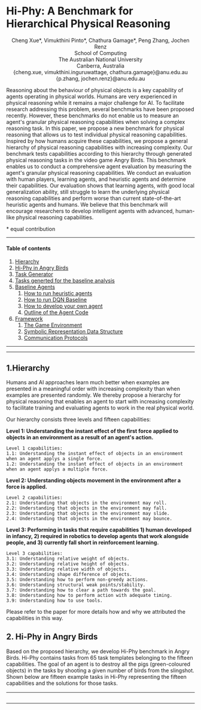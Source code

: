 
# Hi-Phy: A Benchmark for Hierarchical Physical Reasoning
<p align="center">
Cheng Xue*, Vimukthini Pinto*, Chathura Gamage*, Peng Zhang, Jochen Renz<br>
School of Computing<br>
The Australian National University<br>
Canberra, Australia<br>
{cheng.xue, vimukthini.inguruwattage, chathura.gamage}@anu.edu.au<br>
{p.zhang, jochen.renz}@anu.edu.au
 </p>

Reasoning about the behaviour of physical objects is a key capability of agents operating in physical worlds. Humans are
very experienced in physical reasoning while it remains a major challenge for AI. To facilitate research addressing this
problem, several benchmarks have been proposed recently. However, these benchmarks do not enable us to measure an
agent's granular physical reasoning capabilities when solving a complex reasoning task. In this paper, we propose a new
benchmark for physical reasoning that allows us to test individual physical reasoning capabilities. Inspired by how
humans acquire these capabilities, we propose a general hierarchy of physical reasoning capabilities with increasing
complexity. Our benchmark tests capabilities according to this hierarchy through generated physical reasoning tasks in
the video game Angry Birds. This benchmark enables us to conduct a comprehensive agent evaluation by measuring the
agent's granular physical reasoning capabilities. We conduct an evaluation with human players, learning agents, and
heuristic agents and determine their capabilities. Our evaluation shows that learning agents, with good local
generalization ability, still struggle to learn the underlying physical reasoning capabilities and perform worse than
current state-of-the-art heuristic agents and humans. We believe that this benchmark will encourage researchers to
develop intelligent agents with advanced, human-like physical reasoning capabilities.

\* equal contribution

---
#### Table of contents
1. [Hierarchy](#Hierarchy)
2. [Hi-Phy in Angry Birds](#Hi-Phy)
3. [Task Generator](#Task-generator)
4. [Tasks generted for the baseline analysis](#Tasks-generated-for-baselines)
5. [Baseline Agents](#BAF)
   1. [How to run heuristic agents](#RHA)
   2. [How to run DQN Baseline](#RLA)
   3. [How to develop your own agent](#ROA)
   4. [Outline of the Agent Code](#code)
6. [Framework](#Framework)
   1. [The Game Environment](#Env)
   2. [Symbolic Representation Data Structure](#SymbolicRepresentation)
   3. [Communication Protocols](#Protocol)
---

---



## 1.Hierarchy 
<a name="Hierarchy"/></a>
Humans and AI approaches learn much better when examples are presented in a meaningful order with increasing complexity
than when examples are presented randomly. We thereby propose a hierarchy for physical reasoning that enables an agent
to start with increasing complexity to facilitate training and evaluating agents to work in the real physical world.

Our hierarchy consists three levels and fifteen capabilities:

**Level 1: Understanding the instant effect of the first force applied to objects in an environment as a result of an
agent's action.**

    Level 1 capabilities:
    1.1: Understanding the instant effect of objects in an environment when an agent applys a single force.
    1.2: Understanding the instant effect of objects in an environment when an agent applys a multiple force.

**Level 2: Understanding objects movement in the environment after a force is applied.**

    Level 2 capabilities:
    2.1: Understanding that objects in the environment may roll.
    2.2: Understanding that objects in the environment may fall.
    2.3: Understanding that objects in the environment may slide.
    2.4: Understanding that objects in the environment may bounce.

**Level 3: Performing in tasks that require capabilities 1) human developed in infancy, 2) required in robotics to develop agents that
work alongside people, and 3) currently fall short in reinforcement learning.**

    Level 3 capabilities:
    3.1: Understanding relative weight of objects.
    3.2: Understanding relative height of objects.
    3.3: Understanding relative width of objects.
    3.4: Understanding shape difference of objects.
    3.5: Understanding how to perform non-greedy actions.
    3.6: Understanding structural weak points/stability.
    3.7: Understanding how to clear a path towards the goal.
    3.8: Understanding how to perform action with adequate timing.
    3.9: Understanding how to use tools.

Please refer to the paper for more details how and why we attributed the capabilities in this way.

## 2. Hi-Phy in Angry Birds
<a name="Hi-Phy"/></a>
Based on the proposed hierarchy, we develop Hi-Phy benchmark in Angry Birds. Hi-Phy contains tasks from 65 task templates belonging to the fifteen capabilities. The goal of an agent is to destroy all the pigs (green-coloured objects) in the tasks by shooting a given number of birds from the slingshot. Shown below are fifteen example tasks in Hi-Phy representing the fifteen capabilities and the solutions for those tasks. 

| Task             |  Description |
:-------------------------:|:-----------
<img src="tasks/example_tasks/videos/1.1.1.gif" width="1000"/> | 1.1: Understanding the instant effect of objects in an environment when an agent applys a single force. A force is needed to be applied to destroy the pig.
<img src="tasks/example_tasks/videos/1.2.2.gif" width="1000"/> | 1.2: Understanding the instant effect of objects in an environment when an agent applys a multiple force. Multiple forces are needed to be applied to destroy the pig.
<img src="tasks/example_tasks/videos/2.1.4.gif" width="1000"/> | 2.1: Understanding that objects in the environment may roll. The circular object is needed to be rolled on to the pig, that is unrachable for the bird from the slingshot, causing the pig to be destroyed.
<img src="tasks/example_tasks/videos/2.2.1.gif" width="1000"/> | 2.2: Understanding that objects in the environment may fall. The circular object is needed to be fallen on to the pig causing the pig to be destroyed.
<img src="tasks/example_tasks/videos/2.3.1.gif" width="1000"/> | 2.3: Understanding that objects in the environment may slide. The square object is needed to be slid to push the pig, that is unrachable for the bird from the slingshot, causing the pig to be destroyed.
<img src="tasks/example_tasks/videos/2.4.2.gif" width="1000"/> | 2.4: Understanding that objects in the environment may bounce. The bird is needed to be bounced off the platform (dark-brown object) to hit and destroy the pig.
<img src="tasks/example_tasks/videos/3.1.3.gif" width="1000"/> | 3.1: Understanding relative weight of objects. The small circular block is lighter than the big circular block. Out of the two blocks, the small circular block can only be rolled to reach the pig and destroy.
<img src="tasks/example_tasks/videos/3.2.3.gif" width="2000"/> | 3.2: Understanding relative height of objects. The square block on top of the taller rectangular block will not fall through the gap due to the height of the rectangular block. Hence the square block on top of the shorter rectangular block needs to be toppled to fall through the gap and destroy the pig. 
<img src="tasks/example_tasks/videos/3.3.3.gif" width="2000"/> | 3.3: Understanding relative width of objects. The bird cannot go through the lower entrance which has a narrow opening. Hence the bird is needed to be shot to the upper entrance to reach the pig and destroy.
<img src="tasks/example_tasks/videos/3.4.3.gif" width="2000"/> | 3.4: Understanding shape difference of objects. The circular block on two triangle blocks can be rolled down by breaking a one triangle block and the circular block on two square blocks cannot be rolled down by breaking a one square block. Hence, with the given single bird, the triangle block needs to be destroyed to roll the circle and causing the pig to be destroyed.
<img src="tasks/example_tasks/videos/3.5.5.gif" width="2000"/> | 3.5: Understanding how to perform non-greedy actions. Greedy action is to destroy the highest number of pigs in a single bird shot. If the two pigs resting on the circular block is destroyed, then the circle will roll down and block the entrance to reach the below pig. Hence, the below pig is needed to be destroyed first and then the upper two pigs.
<img src="tasks/example_tasks/videos/3.6.5.gif" width="2000"/> | 3.6: Understanding structural weak points/stability. The bird is needed to be shot at the weak point of the structure to break the stability and destroy the pigs. Shooting elsewhere does not destroy the pigs with a single bird.
<img src="tasks/example_tasks/videos/3.7.5.gif" width="2000"/> | 3.7: Understanding how to clear a path towards the goal. First, the rectangle block is needed to be positioned correctly to open the path for the circular block to reach the pig. Then the circular block is needed to be rolled to destroy the pig.
<img src="tasks/example_tasks/videos/3.8.1.gif" width="2000"/> | 3.8: Understanding how to perform action with adequate timing. First, the two circular objects are needed to be rolled to the ramp. Then, after the first circle passes the prop and before the second circle reaches the prop, the prop needs to be destroyed to fall the second circle onto the lower pig.
<img src="tasks/example_tasks/videos/3.9.4.gif" width="2000"/> | 3.9: Understanding how to use tools. The blue bird (considered as a tool) splits into three other birds when it is tapped in the flight as opposed to the red bird without such ability. The blue bird is needed to be tapped at the correct position to reach the two separated pigs that cannot be destroyed with a single bird.

Sceenshots of the 65 task templates are shown below.

<img src="tasks/example_tasks/images/1.1.1.png" width="250"/> <img src="tasks/example_tasks/images/1.1.2.png" width="250"/> <img src="tasks/example_tasks/images/1.1.3.png" width="250"/> 
<img src="tasks/example_tasks/images/1.2.1.png" width="250"/> <img src="tasks/example_tasks/images/1.2.2.png" width="250"/> <img src="tasks/example_tasks/images/1.2.3.png" width="250"/> 
<img src="tasks/example_tasks/images/1.2.4.png" width="250"/> <img src="tasks/example_tasks/images/1.2.5.png" width="250"/> <img src="tasks/example_tasks/images/2.1.1.png" width="250"/> 
<img src="tasks/example_tasks/images/2.1.2.png" width="250"/> <img src="tasks/example_tasks/images/2.1.3.png" width="250"/> <img src="tasks/example_tasks/images/2.1.4.png" width="250"/> 
<img src="tasks/example_tasks/images/2.1.5.png" width="250"/> <img src="tasks/example_tasks/images/2.2.1.png" width="250"/> <img src="tasks/example_tasks/images/2.2.2.png" width="250"/> 
<img src="tasks/example_tasks/images/2.2.3.png" width="250"/> <img src="tasks/example_tasks/images/2.2.4.png" width="250"/> <img src="tasks/example_tasks/images/2.2.5.png" width="250"/> 
<img src="tasks/example_tasks/images/2.3.1.png" width="250"/> <img src="tasks/example_tasks/images/2.3.2.png" width="250"/> <img src="tasks/example_tasks/images/2.3.3.png" width="250"/> 
<img src="tasks/example_tasks/images/2.3.4.png" width="250"/> <img src="tasks/example_tasks/images/2.4.1.png" width="250"/> <img src="tasks/example_tasks/images/2.4.2.png" width="250"/> 
<img src="tasks/example_tasks/images/2.4.3.png" width="250"/> <img src="tasks/example_tasks/images/3.1.1.png" width="250"/> <img src="tasks/example_tasks/images/3.1.2.png" width="250"/> 
<img src="tasks/example_tasks/images/3.1.3.png" width="250"/> <img src="tasks/example_tasks/images/3.1.4.png" width="250"/> <img src="tasks/example_tasks/images/3.1.5.png" width="250"/> 
<img src="tasks/example_tasks/images/3.2.1.png" width="250"/> <img src="tasks/example_tasks/images/3.2.2.png" width="250"/> <img src="tasks/example_tasks/images/3.2.3.png" width="250"/> 
<img src="tasks/example_tasks/images/3.2.4.png" width="250"/> <img src="tasks/example_tasks/images/3.3.1.png" width="250"/> <img src="tasks/example_tasks/images/3.3.2.png" width="250"/> 
<img src="tasks/example_tasks/images/3.3.3.png" width="250"/> <img src="tasks/example_tasks/images/3.3.4.png" width="250"/> <img src="tasks/example_tasks/images/3.4.1.png" width="250"/> 
<img src="tasks/example_tasks/images/3.4.2.png" width="250"/> <img src="tasks/example_tasks/images/3.4.3.png" width="250"/> <img src="tasks/example_tasks/images/3.4.4.png" width="250"/> 
<img src="tasks/example_tasks/images/3.5.1.png" width="250"/> <img src="tasks/example_tasks/images/3.5.2.png" width="250"/> <img src="tasks/example_tasks/images/3.5.3.png" width="250"/> 
<img src="tasks/example_tasks/images/3.5.4.png" width="250"/> <img src="tasks/example_tasks/images/3.5.5.png" width="250"/> <img src="tasks/example_tasks/images/3.6.1.png" width="250"/> 
<img src="tasks/example_tasks/images/3.6.2.png" width="250"/> <img src="tasks/example_tasks/images/3.6.3.png" width="250"/> <img src="tasks/example_tasks/images/3.6.4.png" width="250"/> 
<img src="tasks/example_tasks/images/3.6.5.png" width="250"/> <img src="tasks/example_tasks/images/3.7.1.png" width="250"/> <img src="tasks/example_tasks/images/3.7.2.png" width="250"/> 
<img src="tasks/example_tasks/images/3.7.3.png" width="250"/> <img src="tasks/example_tasks/images/3.7.4.png" width="250"/> <img src="tasks/example_tasks/images/3.7.5.png" width="250"/> 
<img src="tasks/example_tasks/images/3.8.1.png" width="250"/> <img src="tasks/example_tasks/images/3.8.2.png" width="250"/> <img src="tasks/example_tasks/images/3.9.1.png" width="250"/> 
<img src="tasks/example_tasks/images/3.9.2.png" width="250"/> <img src="tasks/example_tasks/images/3.9.3.png" width="250"/> <img src="tasks/example_tasks/images/3.9.4.png" width="250"/> 
<img src="tasks/example_tasks/images/3.9.5.png" width="250"/> <img src="tasks/example_tasks/images/3.9.6.png" width="250"/>

## 3. Task generator
<a name="Task-generator"/></a>
We develop a task generator that can generate tasks for the task templates we designed.<br>
1. To run the task generator:<br>
    1. Go to ```tasks/task_generator```
    2. Copy the task templates that you want to generate tasks into the ```input``` (level templates can be found in ```tasks/task_templates```)
    3. Run the tak generator providing the number of tasks as an argument
     ```
        python generate_tasks.py <number of tasks to generate>
     ```
    4. Generated tasks will be available in the ```output```

## 4. Tasks generated for baseline analysis
<a name="Tasks-generated-for-baselines"/></a>
We generated 100 tasks from each of the 65 task templates for the baseline analysis. The generated tasks can be found in ```tasks/generated_tasks.zip```. After extracting this file, the generatd tasks can be found located the folder structure: <br>
&nbsp;&nbsp;&nbsp;&nbsp;generated_tasks/<br>
&nbsp;&nbsp;&nbsp;&nbsp;&nbsp;&nbsp;&nbsp;&nbsp;-- index of the hierarchy level/ <br>
&nbsp;&nbsp;&nbsp;&nbsp;&nbsp;&nbsp;&nbsp;&nbsp;&nbsp;&nbsp;&nbsp;&nbsp;-- index of the capability/ <br>
&nbsp;&nbsp;&nbsp;&nbsp;&nbsp;&nbsp;&nbsp;&nbsp;&nbsp;&nbsp;&nbsp;&nbsp;&nbsp;&nbsp;&nbsp;&nbsp;-- index of the template/ <br>
&nbsp;&nbsp;&nbsp;&nbsp;&nbsp;&nbsp;&nbsp;&nbsp;&nbsp;&nbsp;&nbsp;&nbsp;&nbsp;&nbsp;&nbsp;&nbsp;&nbsp;&nbsp;&nbsp;&nbsp;-- task files named as hierarchyLevelIndex_capabilityIndex_templateIndex_taskIndex.xml<br>	

## 5. Baseline Agents and the Framework<a name="BAF"></a>

Tested environments:
- Ubuntu: 18.04/20.04
- Python: 3.9
- Numpy: 1.20
- torch: 1.8.1
- torchvision: 0.9.1
- lxml: 4.6.3
- tensorboard: 2.5.0
- Java: 13.0.2/13.0.7

Before running agents, please:

1. Go to ```buildgame``` and unzip ```Linux.zip```
2. Go to ```task/generated_tasks``` and unzip ```generated_tasks.zip```

### 5.1 How to run heuristic agents<a name="RHA"></a>

1. Run Java heuristic agents: Datalab and Eagle Wings: <br>

    1. Go to ```Utils``` and in terminal run
          ```
          python PrepareTestConfig.py
          ```
    2. Go to ```buildgame/Linux```, in terminal run
          ```sh
          java -jar game_playing_interface.jar
          ```
    3. Go to ```Agents/HeuristicAgents/``` and in terminal run Datalab
        ```sh
        java -jar datalab_037_v4_java12.jar 1
        ```
       or Eagle Wings
          ```sh
          java -jar eaglewings_037_v3_java12.jar 1
          ```
2. Run *Random Agent* and *Pig Shooter*: <br>
    1. Go to ```Agents/```
    2. In terminal, after grant execution permission run Random Agent
       ```sh
       ./TestPythonHeuristicAgent.sh RandomAgent
       ```
       or Pig Shooter
       ```sh
       ./TestPythonHeuristicAgent.sh PigShooter
       ```

### 5.2 How to run DQN Baseline<a name="RLA"></a>

1. Go to ```Agents/```
2. In terminal, after grant execution permission, train the agent for within capability training
    ```sh
    ./TrainLearningAgent.sh within_capability
    ```
   and for within template training
    ```sh
    ./TrainLearningAgent.sh within_template
    ```
3. Models will be saved to ```Agents/LearningAgents/saved_model```
4. To test learning agents, go the folder ```Agents```:
    1. test within template performance, run
    ```
    python TestAgentOfflineWithinTemplate.py
    ```
    2. test within capability performance, run
    ```
    python TestAgentOfflineWithinCapability.py
    ```

### 5.3 How to develop your own agent <a name="ROA"></a>

We provide a gym-like environment. For a simple demo, which can be found at ```demo.py```

```python
from SBAgent import SBAgent
from SBEnvironment.SBEnvironmentWrapper import SBEnvironmentWrapper

# for using reward as score and 50 times faster game play
env = SBEnvironmentWrapper(reward_type="score", speed=50)
level_list = [1, 2, 3]  # level list for the agent to play
dummy_agent = SBAgent(env=env, level_list=level_list)  # initialise agent
dummy_agent.state_representation_type = 'image'  # use symbolic representation as state and headless mode
env.make(agent=dummy_agent, start_level=dummy_agent.level_list[0],
         state_representation_type=dummy_agent.state_representation_type)  # initialise the environment

s, r, is_done, info = env.reset()  # get ready for running
for level_idx in level_list:
    is_done = False
    while not is_done:
        s, r, is_done, info = env.step([-100, -100])  # agent always shoots at -100,100 as relative to the slingshot

    env.current_level = level_idx+1  # update the level list once finished the level
    if env.current_level > level_list[-1]: # end the game when all game levels in the level list are played
        break
    s, r, is_done, info = env.reload_current_level() #go to the next level
```
    
### 5.4 Outline of the Agent Code <a name="Code"></a>

The ```./Agents``` folder contains all the relevant source code of our agents. Below is the outline of the code (this is a
simple description. Detailed documentation in progress):

1. ```Client```:
    1. ```agent_client.py```: Includes all communication protocols.
2. ```final_run```: Place to store tensor board results.
3. ```HeuristicAgents```
    1. ```datalab_037_v4_java12.jar```: State-of-the-art java agent for Angry Birds.
    2. ```eaglewings_037_v3_java12.jar```: State-of-the-art java agent for Angry Birds.
    3. ```PigShooter.py```: Python agent that shoots at the pigs only.
    4. ```RandomAgent.py```: Random agent that choose to shoot from $x \in (-100,-10)$ and $y \in (-100,100)$.
    5. ```HeuristicAgentThread.py```: A thread wrapper to run multi-instances of heuristic agents.
4. ```LearningAgents```
    1. ```RLNetwork```: Folder includes all DQN structures that can be used as an input to ```DQNDiscreteAgent.py```.
    2. ```saved_model```: Place to save trained models.
    3. ```LearningAgent.py```: Inherited from SBAgent class, a base class to implement learning agents.
    4. ```DQNDiscreteAgent.py```: Inherited from LearningAgent, a DQN agent that has discrete action space.
    5. ```LearningAgentThread.py```: A thread wrapper to run multi-instances of learning agents.
    6. ```Memory.py```: A script that includes different types of memories. Currently, we have normal memory,
       PrioritizedReplayMemory and PrioritizedReplayMemory with balanced samples.
5. ```SBEnvironment```
    1. ```SBEnvironmentWrapper.py```: A wrapper class to provide gym-like environment.
6. ```StateReader```: Folder that contains files to convert symbolic state representation to inputs to the agents.
7. ```Utils```:
    1. ```Config.py```: Config class that used to pass parameter to agents.
    2. ```GenerateCapabilityName.py```: Generate a list of names of capability for agents to train.
    3. ```GenerateTemplateName.py```: Generate a list of names of templates for agents to train.
    4. ```LevelSelection.py```: Class that includes different strategies to select levels. For example, an agent may
       choose to go to the next level if it passes the current one, or only when it has played the current level for a
       predefined number of times.
    5. ```NDSparseMatrix.py```: Class to store converted symbolic representation in a sparse matrix to save memory
       usage.
    6. ```Parameters.py```: Training/testing parameters used to pass to the agent.
    7. ```PrepareTestConfig.py```: Script to generate config file for the game console to use for testing agents only.
    8. ```trajectory_planner.py```:  It calculates two possible trajectories given a directly reachable target point. It
       returns None if the target is non-reachable by the bird
8. ```demo.py```: A demo to showcase how to use the framework.
9. ```SBAgent.py```: Base class for all agents.
10. ```MultiAgentTestOnly.py```: To test python heuristic agents with running multiple instances on one particular template.
11. ```TestAgentOfflineWithinCapability.py```: Using the saved models in ```LearningAgents/saved_model``` to test agent's
    within capability performance on test set.
12. ```TestAgentOfflineWithinTemplate.py```: Using the saved models in ```LearningAgents/saved_model``` to test agent's
    within template performance on test set.
13. ```TrainLearningAgent.py```: Script to train learning agents on particular template with defined mode.
14. ```TestPythonHeuristicAgent.sh```: Bash Script to test heuristic agent's performance on all templates.
15. ```TrainLearningAgent.sh```: Bash Script to train learning agents on all templates/capabilities. 

## 6. Framework<a name="Framework"></a>

### 6.1 The Game Environment<a name="Env"></a>

1. The coordination system
    - in the science birds game, the origin point (0,0) is the bottom-left corner, and the Y coordinate increases along
      the upwards direction, otherwise the same as above.
    - Coordinates ranging from (0,0) to (640,480).

### 6.2 Symbolic Representation Data Structure<a name="SymbolicRepresentation"></a>

1. Symbolic Representation data of game objects is stored in a Json object. The json object describes an array where each element
   describes a game object. Game object categories, and their properties are described below:
    - Ground: the lowest unbreakable flat support surface
        - property: id = 'object [i]'
        - property: type = 'Ground'
        - property: yindex = [the y coordinate of the ground line]
    - Platform: Unbreakable obstacles
        - property: id = 'object [i]'
        - property: type = 'Object'
        - property: vertices = [a list of ordered 2d points that represents the polygon shape of the object]
        - property: colormap = [a list of compressed 8-bit (RRRGGGBB) colour and their percentage in the object]
    - Trajectory: the dots that represent the trajectories of the birds
        - property: id = 'object [i]'
        - property: type = 'Trajectory'
        - property: location = [a list of 2d points that represents the trajectory dots]

    - Slingshot: Unbreakable slingshot for shooting the bird
        - property: id = 'object [i]'
        - property: type = 'Slingshot'
        - property: vertices = [a list of ordered 2d points that represents the polygon shape of the object]
        - property: colormap = [a list of compressed 8-bit (RRRGGGBB) colour and their percentage in the object]
    - Red Bird:
        - property: id = 'object [i]'
        - property: type = 'Object'
        - property: vertices = [a list of ordered 2d points that represents the polygon shape of the object]
        - property: colormap = [a list of compressed 8-bit (RRRGGGBB) colour and their percentage in the object]
    - all objects below have the same representation as red bird
    - Blue Bird:
    - Yellow Bird:
    - White Bird:
    - Black Bird:
    - Small Pig:
    - Medium Pig:
    - Big Pig:
    - TNT: an explosive block
    - Wood Block: Breakable wooden blocks
    - Ice Block: Breakable ice blocks
    - Stone Block: Breakable stone blocks
   
2. Round objects are also represented as polygons with a list of vertices
3. Symbolic Representation with noise
    - If noisy Symbolic Representation is requested, the noise will be applied to each point in vertices of the game objects except
      the **ground**, **all birds** and the **slingshot**
    - The noise for 'vertices' is applied to all vertices with the same amount within 5 pixels
    - The colour map has a noise of +/- 2%.
    - The colour is the colour map compresses 24 bit RGB colour into 8 bit
        - 3 bits for Red, 3 bits for Green and 2 bits for Blue
        - the percentage of the colour that accounts for the object is followed by colour
        - example: (127, 0.5) means 50% pixels in the objects are with colour 127
    - The noise is uniformly distributed
    - We will later offer more sophisticated and adjustable noise.

### 6.3 Communication Protocols<a name="Protocol"></a>

<table style="text-align:center;">
    <thead>
        <tr>
            <th>Message ID</th>
            <th>Request</th>
            <th>Format (byte[ ])</th>
			<th>Return</th>
			<th>Format (byte[ ])</th>
        </tr>
    </thead>
    <tbody>
		<tr>
			<td>1-10</td>
			<td colspan=4>Configuration Messages</td>			
		</tr>	
		<tr>
			<td>1</td>
			<td>Configure team ID<br /> Configure running mode</td>
			<td>[1][ID][Mode]<br />ID: 4 bytes<br />Mode: 1 byte<br/>
			COMPETITION = 0<br/>TRAINING = 1</td>
			<td> Four bytes array.<br />
			The first byte indicates the round;<br />
			the second specifies the time limit in minutes;<br />
			the third specifies the number of available levels<br /></td>
			<td>[round info][time limit][available levels]<br />
			Note: in training mode, the return will be [0][0][0].<br />
			As the round info is not used in training,<br />
			the time limit will be 600 hours, <br />
			and the number of levels needs to be requested via message ID 15 
			</td>	
		</tr>	
		<tr>
			<td>2</td>
			<td>Set simulation speed<br />speed$\in$[0.0, 50.0]
			<br />Note: this command can be sent at anytime during playing to change the simulation speed</td>
			<td>[2][speed]<br />speed: 4 bytes</td>
			<td>OK/ERR</td>
			<td>[1]/[0]</td>	
		</tr>	
		<tr>
			<td>11-30</td>
			<td colspan=4>Query Messages</td>		
		</tr>
		<tr>
			<td>11</td>
			<td>Do Screenshot</td>
			<td>[11]</td>
			<td>Width, height, image bytes<br/>
			Note: this command only returns screenshots without symbolic representation </td>
			<td>[width][height][image bytes]<br />width, height: 4 bytes</td>
		</tr>
		<tr>
			<td>12</td>
			<td>Get game state</td>
			<td>[12]</td>
			<td>One byte indicates the ordinal of the state</td>
			<td>[0]: UNKNOWN<br />
			[1] : MAIN_MENU<br />
			[2]: EPISODE_MENU<br />
			[3]: LEVEL_SELECTION<br />
			[4]: LOADING<br />
			[5]: PLAYING<br />
			[6]: WON<br />
			[7]: LOST</td>
		</tr>
		<tr>
			<td>14</td>
			<td>Get the current level</td>
			<td>[14]</td>
			<td>four bytes array indicates the index of the current level</td>
			<td>[level index]
		</tr>
		<tr>
			<td>15</td>
			<td>Get the number of levels</td>
			<td>[15]</td>
			<td>four bytes array indicates the number of available levels</td>
			<td>[number of level]</td>
		</tr>
		<tr>
			<td>23</td>
			<td>Get my score</td>
			<td>[23]</td>
			<td>A 4 bytes array indicating the number of levels <br/> followed by ([number_of_levels] * 4) bytes array with every four<br/> slots indicates a best score for the corresponding level</td>
			<td>[number_of_levels][score_level_1]....[score_level_n]<br/>
			Note: This should be used carefully for the training mode, <br/>
			because there may be large amount of levels used in the training.<br/>
			Instead, when the agent is in winning state,<br/>
			use message ID 65 to get the score of a single level at winning state</td>
		</tr>
		<tr>
			<td>31-50</td>
			<td colspan=4>In-Game Action Messages</td>		
		</tr>
		<tr>
			<td>31</td>
			<td>Shoot using the Cartesian coordinates [Safe mode*]<br\>
			</td>
			<td>[31][fx][fy][dx][dy][t1][t2]<br/>
			focus_x : the x coordinate of the focus point<br/>
			focus_y: the y coordinate of the focus point<br/>
			dx: the x coordinate of the release point minus focus_x<br/>
			dy: the y coordinate of the release point minus focus_y<br/>
			t1: the release time<br/>
			t2: the gap between the release time and the tap time.<br/>
			If t1 is set to 0, the server will execute the shot immediately.<br/>
			The length of each parameter is 4 bytes</td>
			<td>OK/ERR</td>
			<td>[1]/[0]</td>
		</tr>
		<tr>
			<td>32</td>
			<td>Shoot using Polar coordinates [Safe mode*]</td>
			<td>[32][fx][fy][theta][r][t1][t2]<br/>
			theta: release angle<br/>
			r: the radial coordinate<br/>
			The length of each parameter is 4 bytes</td>
			<td>OK/ERR</td>
			<td>[1]/[0]</td>
		</tr>
		<tr>
			<td>33</td>
			<td>Sequence of shots [Safe mode*]</td>
			<td>[33][shots length][shot message ID][Params]...[shot message ID][Params]<br/>
			Maximum sequence length: 16 shots</td>
			<td>An array with each slot indicates good/bad shot.<br/>
			The bad shots are those shots that are rejected by the server</td>
			<td>For example, the server received 5 shots, and the third one<br/> 
			was not executed due to some reason, then the server will return<br/>
			[1][1][0][1][1]</td>
		</tr>
		<tr>
			<td>41</td>
			<td>Shoot using the Cartesian coordinates [Fast mode**]<br\>
			</td>
			<td>[41][fx][fy][dx][dy][t1][t2]<br/>
			The length of each parameter is 4 bytes</td>
			<td>OK/ERR</td>
			<td>[1]/[0]</td>
		</tr>
		<tr>
			<td>42</td>
			<td>Shoot using Polar coordinates [Fast mode**]</td>
			<td>[42][fx][fy][theta][r][t1][t2]<br/>
			The length of each parameter is 4 bytes</td>
			<td>OK/ERR</td>
			<td>[1]/[0]</td>
		</tr>
		<tr>
			<td>43</td>
			<td>Sequence of shots [Fast mode**]</td>
			<td>[43][shots length][shot message ID][Params]...[shot message ID][Params]<br/>
			Maximum sequence length: 16 shots</td>
			<td>An array with each slot indicates good/bad shot.<br/>
			The bad shots are those shots that are rejected by the server</td>
			<td>For example, the server received 5 shots, and the third one<br/> 
			was not executed due to some reason, then the server will return<br/>
			[1][1][0][1][1]</td>
		</tr>
		<tr>
			<td>34</td>
			<td>Fully Zoom Out</td>
			<td>[34]</td>
			<td>OK/ERR</td>
			<td>[1]/[0]</td>
		</tr>
		<tr>
			<td>35</td>
			<td>Fully Zoom In</td>
			<td>[35]</td>
			<td>OK/ERR</td>
			<td>[1]/[0]</td>
		</tr>
		<tr>
			<td>51-60</td>
			<td colspan=4>Level Selection Messages</td>		
		</tr>
		<tr>
			<td>51</td>
			<td>Load a level</td>
			<td>[51][Level]<br/>
			Level: 4 bytes</td>
			<td>OK/ERR</td>
			<td>[1]/[0]</td>
		</tr>
		<tr>
			<td>52</td>
			<td>Restart a level</td>
			<td>[52]</td>
			<td>OK/ERR</td>
			<td>[1]/[0]</td>
		</tr>
		<tr>
			<td>61-70</td>
			<td colspan=4>Science Birds Specific Messages</td>		
		</tr>
		<tr>
			<td>61</td>
			<td>Get Symbolic Representation With Screenshot</td>
			<td>[61]</td>
			<td>Symbolic Representation and corresponding screenshot</td>
			<td>[symbolic representation byte array length][Symbolic Representation bytes][image width][image height][image bytes]<br/>
			symbolic representation byte array length: 4 bytes<br/>
			image width: 4 bytes
			image height: 4 bytes</td>
		</tr>
		<tr>
			<td>62</td>
			<td>Get Symbolic Representation Without Screenshot</td>
			<td>[62]</td>
			<td>Symbolic Representation</td>
			<td>[symbolic representation byte array length][Symbolic Representation bytes]</td>
		</tr>
		<tr>
			<td>63</td>
			<td>Get Noisy Symbolic Representation With Screenshot</td>
			<td>[63]</td>
			<td>noisy Symbolic Representation and corresponding screenshot</td>
			<td>[symbolic representation byte array length][Symbolic Representation bytes][image width][image height][image bytes]</td>
		</tr>
		<tr>
			<td>64</td>
			<td>Get Noisy Symbolic Representation Without Screenshot</td>
			<td>[64]</td>
			<td>noisy Symbolic Representation</td>
			<td>[symbolic representation byte array length][Symbolic Representation bytes]</td></tr>
		<tr>
			<td>65</td>
			<td>Get Current Level Score</td>
			<td>[65]</td>
			<td>current score<br/>
			Note: this score can be requested at any time at Playing/Won/Lost state<br/>
			This is used for agents that take intermediate score seriously during training/reasoning<br/>
			To get the winning score, please make sure to execute this command when the game state is "WON"</td>
			<td>[score]<br/>
			score: 4 bytes</td>
		</tr>
		<tr>
			<td colspan=5>* Safe Mode: The server will wait until the state is static after making a shot.</td>
		</tr>
		<tr>
			<td colspan=5>** Fast mode: The server will send back a confirmation once a shot is made. 
			The server will not do any check for the appearance of the won page.</td>
		</tr>

	</tbody>

</table>

